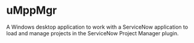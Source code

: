 # uMppMgr
A Windows desktop application to work with a ServiceNow application to load and manage projects in the ServiceNow Project Manager plugin.
